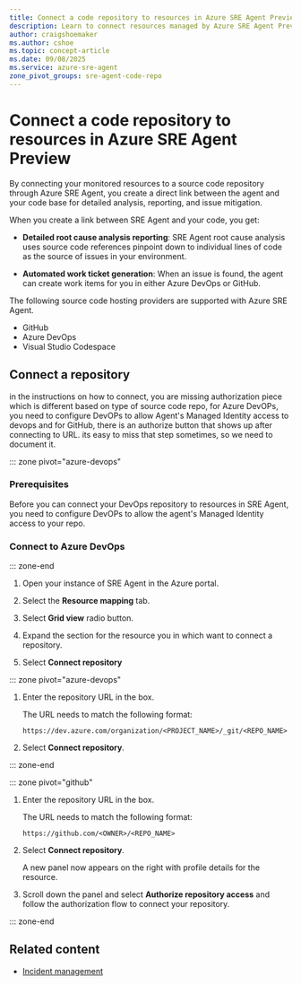 ```yaml
---
title: Connect a code repository to resources in Azure SRE Agent Preview
description: Learn to connect resources managed by Azure SRE Agent Preview to a code repository for detailed root cause analysis and summary reports.
author: craigshoemaker
ms.author: cshoe
ms.topic: concept-article
ms.date: 09/08/2025
ms.service: azure-sre-agent
zone_pivot_groups: sre-agent-code-repo
---
```


# Connect a code repository to resources in Azure SRE Agent Preview

By connecting your monitored resources to a source code repository through Azure SRE Agent, you create a direct link between the agent and your code base for detailed analysis, reporting, and issue mitigation.

When you create a link between SRE Agent and your code, you get:

- **Detailed root cause analysis reporting**: SRE Agent root cause analysis uses source code references pinpoint down to individual lines of code as the source of issues in your environment.

- **Automated work ticket generation**: When an issue is found, the agent can create work items for you in either Azure DevOps or GitHub.

The following source code hosting providers are supported with Azure SRE Agent.

- GitHub
- Azure DevOps
- Visual Studio Codespace

## Connect a repository

in the instructions on how to connect, you are missing authorization piece which is different based on type of source code repo, for Azure DevOPs, you need to configure DevOPs to allow Agent's Managed Identity access to devops and for GitHub, there is an authorize button that shows up after connecting to URL. its easy to miss that step sometimes, so we need to document it.

::: zone pivot="azure-devops"

### Prerequisites

Before you can connect your DevOps repository to resources in SRE Agent, you need to configure DevOPs to allow the agent's Managed Identity access to your repo.

### Connect to Azure DevOps

::: zone-end

1. Open your instance of SRE Agent in the Azure portal.

1. Select the **Resource mapping** tab.

1. Select **Grid view** radio button.

1. Expand the section for the resource you in which want to connect a repository.

1. Select **Connect repository**

::: zone pivot="azure-devops"

1. Enter the repository URL in the box.

    The URL needs to match the following format:

    `https://dev.azure.com/organization/<PROJECT_NAME>/_git/<REPO_NAME>`

1. Select **Connect repository**.

::: zone-end

::: zone pivot="github"

1. Enter the repository URL in the box.

    The URL needs to match the following format:

    `https://github.com/<OWNER>/<REPO_NAME>`

1. Select **Connect repository**.

    A new panel now appears on the right with profile details for the resource.

1. Scroll down the panel and select **Authorize repository access** and follow the authorization flow to connect your repository.

::: zone-end

## Related content

- [Incident management](./incident-management.md)
